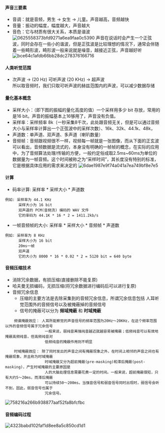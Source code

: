 #### 声音三要素
- 音调：就是音频，男生 -> 女生 -> 儿童。声音越高，音频越快
- 音量：振动的幅度，幅度越大，声音越大
- 音色：它与材质有很大关系，本质是谐波
![0625558373bfd9271a6ea9faa0c5390](6F02E12140F2485D9C34C5895C72B3A0)
声音在说话时会产生一个正弦波，同时会存在一些小的谐波，但是正弦波是比较理想的情况下，通常会伴随着一些畸形波，畸形波一般来说就是噪音，越接近正弦，声音越好听
![bce64c1afdb66bb28dc278376166716](C9729D2D530043F8A1CDF47C9FDBC51F)

#### 人类听觉范围
- 次声波 -> (20 Hz) 可听声波  (20 KHz) -> 超声波   
所以取音频时，我们只取可听声波的赫兹范围内的声波，可以减少数据存储

#### 量化基本概念
- 采样大小：（即下图的振幅的量化高度的值）一个采样用多少 bit 存放，常用的是16 bit。声音的振幅基本上16够用了，声音没有负值。
- 采样率：采样频率 8k（一秒采集8千次，此处跟音频无关，但是可以通过音频大小与采样率计算出一个正弦波中的采样次数）、16k、32k、44.1k、48k，
- 声道数：单声道、双声道、多声道（喇叭数量）
- 音频帧：音频跟视频很不一样，视频每一帧就是一张图像，而从下面的正玄波可以看出，音频数据是流式的，本身没有明确的一帧帧的概念，在实际的应用中，为了音频算法处理/传输的方便，一般约定俗成取2.5ms~60ms为单位的数据量为一帧音频。这个时间被称之为“采样时间”，其长度没有特别的标准，它是根据具体应用的需求来决定的
![6dae1987e9f74a041a7ea749bf8e7e5](53FAE1EC8EEE40F4AA2EF71C3AD852D7)

#### 计算
- 码率计算: 采样率 * 采样大小 * 声道数

```
例如: 采样率为 44.1 KHz
      采样大小为 16 bit
      双声道的 PCM(音频流) 编码的 WAV 文件
      它的率码为 44.1K * 16 * 2 = 1411.2kb/s
```

- 一帧音频帧的大小: 采样率 * 采样大小 * 音频帧 * 声道数

```
例如: 采样率为 8 KHz
      采样大小为 16 bit
      20ms一帧
      双声道
      它的大小为 8000 * 16 * 0.02 * 2 = 5120 bit = 640 byte
```

#### 音频压缩技术
- 消除冗余数据，有损压缩(直接删除不能复原)
- 哈夫曼无损编码，无损压缩(将冗余数据进行编码后可以进行复原)
- 音频冗余信息
    - 压缩的主要方法是去除采集到的音频冗余信息，所谓冗余信息包括
    人耳听觉范围外的音频信号以及被掩蔽掉的音频信号
    - 信号的掩蔽可以分为 **频域掩蔽** 和 **时域掩蔽**

```
    频谱掩蔽效应： 人耳所能察觉的声音信号的频率范围为20Hz～20KHz，在这个频率范围以外的音频信号属于冗余信号
                  一般来说，弱纯音离强纯音越近就越容易被掩蔽；低频纯音可以有效地掩蔽高频纯音，但高频纯音对
                  低频纯音的掩蔽作用则不明显
    
    时域掩蔽效应： 除了同时发出的声音之间有掩蔽现象之外，在时间上相邻的声音之间也有掩蔽现象，并且称为时域掩蔽
                  时域掩蔽又分为超前掩蔽(pre-masking)和滞后掩蔽(post-masking)，产生时域掩蔽的主要原因是
                  人的大脑处理信息需要花费一定的时间。一般来说，超前掩蔽很短，只有大约5～20ms，而滞后掩蔽
                  可以持续50～200ms。当强音信号和弱音信号同时出现时，弱信号会听不到，因此，弱音信号也属于
                  冗余信号。
```
![758216a266b938877aaf52fa8bfcfbc](0E1AE530173F40EEBA1C57A6355626D5)

#### 音频编码过程

![4323babd102faf1d8ee8a5c850cd1d1](A242F9E29EBC42FB93297D2C4E78F195)